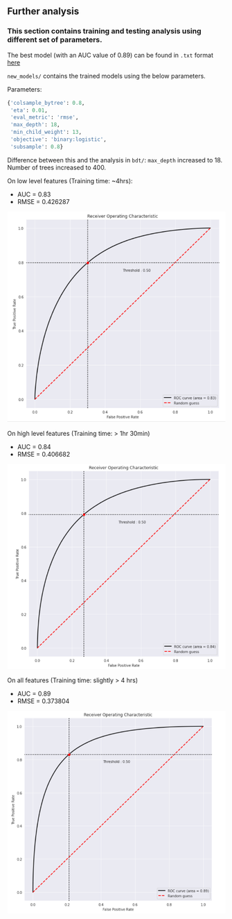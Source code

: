 ## Further analysis

### This section contains training and testing analysis using different set of parameters.

The best model (with an AUC value of 0.89) can be found in `.txt` format [here](https://drive.google.com/file/d/1_vxK6TlnsW09STBVaDE46lS2cQTfFCxk/view?usp=sharing)


`new_models/` contains the trained models using the below parameters.

Parameters:
```py
{'colsample_bytree': 0.8,
 'eta': 0.01,
 'eval_metric': 'rmse',
 'max_depth': 18,
 'min_child_weight': 13,
 'objective': 'binary:logistic',
 'subsample': 0.8}
```

 Difference between this and the analysis in `bdt/`: `max_depth` increased to 18. Number of trees increased to 400.

 On low level features (Training time: ~4hrs):
 - AUC = 0.83
 - RMSE = 0.426287

 ![New_low_level](../images/better_low_level_ROC.png)

 On high level features (Training time: > 1hr 30min)
 - AUC = 0.84
 - RMSE = 0.406682

 ![New_high_level](../images/better_high_level_ROC.png)

On all features (Training time: slightly > 4 hrs)
- AUC = 0.89
- RMSE = 0.373804

![New_all](../images/better_all_ROC.png)
